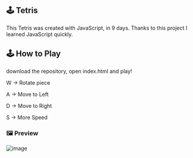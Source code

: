 ## 🕹️ Tetris
  This Tetris was created with JavaScript, in 9 days. Thanks to this project I learned JavaScript quickly.

## 🕹️ How to Play
  download the repository, open index.html and play!

  W -> Rotate piece
  
  A -> Move to Left
  
  D -> Move to Right
  
  S -> More Speed

### 🖼️ Preview
![image](https://github.com/user-attachments/assets/c64f1b40-6477-4102-a5d2-5871d425b28f)
